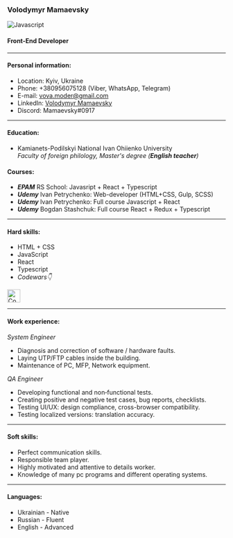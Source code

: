 ### Volodymyr Mamaevsky  
![Javascript](https://camo.githubusercontent.com/9d07c04bdd98c662d5df9d4e1cc1de8446ffeaebca330feb161f1fb8e1188204/68747470733a2f2f696d672e736869656c64732e696f2f62616467652f4a6176615363726970742d4637444631453f7374796c653d666f722d7468652d6261646765266c6f676f3d6a617661736372697074266c6f676f436f6c6f723d626c61636b)  
#### Front-End Developer

---
#### Personal information:

- Location: Kyiv, Ukraine
- Phone: +380956075128 (Viber, WhatsApp, Telegram)
- E-mail: vova.moder@gmail.com
- LinkedIn: [Volodymyr Mamaevsky](https://www.linkedin.com/in/volodymyr-mamaevsky-ab8381208/)
- Discord: Mamaevsky#0917

---
#### Education:

- Kamianets-Podilskyi National Ivan Ohiienko University  
*Faculty of foreign philology, Master's degree (***English teacher***)*

#### Courses:
- ***EPAM*** RS School: Javasript + React + Typescript
- ***Udemy*** Ivan Petrychenko: Web-developer (HTML+CSS, Gulp, SCSS)
- ***Udemy*** Ivan Petrychenko: Full course Javascript + React
- ***Udemy*** Bogdan Stashchuk: Full course React + Redux + Typescript

---
#### Hard skills:

- HTML + CSS
- JavaScript
- React
- Typescript
- *Codewars👇*  
<a href="https://www.codewars.com/users/VolodymyrMamaevsky" target="_blank">
  <img height=30 alt="Codewars" src="https://www.codewars.com/users/VolodymyrMamaevsky/badges/large?logo=false"/>
</a>   

---
#### Work experience:

*System Engineer*
- Diagnosis and correction of software / hardware faults.
- Laying UTP/FTP cables inside the building.
- Maintenance of PC, MFP, Network equipment.


*QA Engineer*
- Developing functional and non‑functional tests.
- Creating positive and negative test cases, bug reports, checklists.
- Testing UI/UX: design compliance, cross-browser compatibility.
- Testing localized versions: translation accuracy.       

---
#### Soft skills:

- Perfect communication skills.
- Responsible team player.
- Highly motivated and attentive to details worker.
- Knowledge of many pc programs and different operating systems.

---
#### Languages:

- Ukrainian - Native
- Russian - Fluent
- English - Advanced
